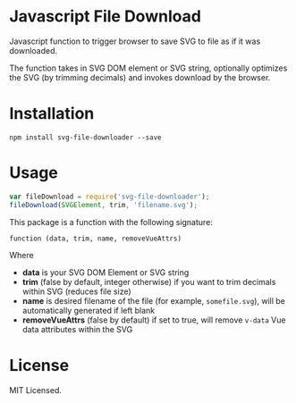 # Javascript File Download

Javascript function to trigger browser to save SVG to file as if it was downloaded.

The function takes in SVG DOM element or SVG string, optionally optimizes the SVG (by trimming decimals) and invokes download by the browser.

# Installation

`npm install svg-file-downloader --save`

# Usage

```js
var fileDownload = require('svg-file-downloader');
fileDownload(SVGElement, trim, 'filename.svg');
```

This package is a function with the following signature:
```
function (data, trim, name, removeVueAttrs)
```

Where

* **data** is your SVG DOM Element or SVG string
* **trim** (false by default, integer otherwise) if you want to trim decimals within SVG (reduces file size)
* **name** is desired filename of the file (for example, `somefile.svg`), will be automatically generated if left blank
* **removeVueAttrs** (false by default) if set to true, will remove `v-data` Vue data attributes within the SVG

# License

MIT Licensed.



